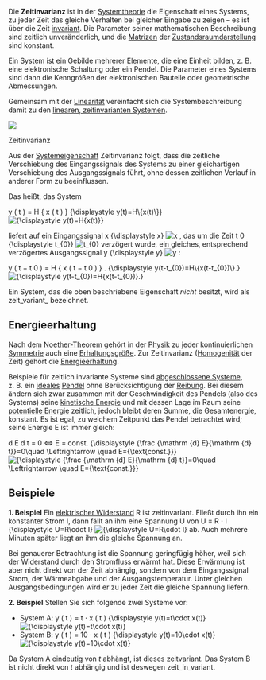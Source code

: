 Die **Zeitinvarianz** ist in der [Systemtheorie](https://de.wikipedia.org/wiki/Systemtheorie_(Ingenieurwissenschaften) "Systemtheorie (Ingenieurwissenschaften)") die Eigenschaft eines Systems, zu jeder Zeit das gleiche Verhalten bei gleicher Eingabe zu zeigen – es ist über die Zeit [invariant](https://de.wikipedia.org/wiki/Invarianz "Invarianz"). Die Parameter seiner mathematischen Beschreibung sind zeitlich unveränderlich, und die [Matrizen](https://de.wikipedia.org/wiki/Matrix_(Mathematik) "Matrix (Mathematik)") der [Zustandsraumdarstellung](https://de.wikipedia.org/wiki/Zustandsraumdarstellung "Zustandsraumdarstellung") sind konstant.

Ein System ist ein Gebilde mehrerer Elemente, die eine Einheit bilden, z. B. eine elektronische Schaltung oder ein Pendel. Die Parameter eines Systems sind dann die Kenngrößen der elektronischen Bauteile oder geometrische Abmessungen.

Gemeinsam mit der [Linearität](https://de.wikipedia.org/wiki/Lineares_System_(Systemtheorie) "Lineares System (Systemtheorie)") vereinfacht sich die Systembeschreibung damit zu den [linearen, zeitinvarianten Systemen](https://de.wikipedia.org/wiki/Lineares_zeitinvariantes_System "Lineares zeitinvariantes System").

[![](https://upload.wikimedia.org/wikipedia/commons/thumb/1/19/Zeit_verschiebung.png/220px-Zeit_verschiebung.png)](https://de.wikipedia.org/wiki/Datei:Zeit_verschiebung.png)

Zeitinvarianz

Aus der [Systemeigenschaft](https://de.wikipedia.org/wiki/Systemeigenschaften "Systemeigenschaften") Zeitinvarianz folgt, dass die zeitliche Verschiebung des Eingangssignals des Systems zu einer gleichartigen Verschiebung des Ausgangssignals führt, ohne dessen zeitlichen Verlauf in anderer Form zu beeinflussen.

Das heißt, das System

y ( t ) \= H { x ( t ) } {\\displaystyle y(t)=H\\{x(t)\\}} ![{\displaystyle y(t)=H\{x(t)\}}](https://wikimedia.org/api/rest_v1/media/math/render/svg/6a01af02f1c26aac3e84ab9604934f998e419a97) 

liefert auf ein Eingangssignal x {\\displaystyle x} ![x](https://wikimedia.org/api/rest_v1/media/math/render/svg/87f9e315fd7e2ba406057a97300593c4802b53e4) , das um die Zeit  t  0     {\\displaystyle t\_{0}} ![t_{0}](https://wikimedia.org/api/rest_v1/media/math/render/svg/02d3006c4190b1939b04d9b9bb21006fb4e6fa4a) verzögert wurde, ein gleiches, entsprechend verzögertes Ausgangssignal y   {\\displaystyle y} ![y](https://wikimedia.org/api/rest_v1/media/math/render/svg/b8a6208ec717213d4317e666f1ae872e00620a0d) :

y ( t − t 0 ) \= H { x ( t − t 0 ) } . {\\displaystyle y(t-t\_{0})=H\\{x(t-t\_{0})\\}.} ![{\displaystyle y(t-t_{0})=H\{x(t-t_{0})\}.}](https://wikimedia.org/api/rest_v1/media/math/render/svg/7192990299ae73be3be5782f9f6f31c6f787d770) 

Ein System, das die oben beschriebene Eigenschaft _nicht_ besitzt, wird als zeit_variant_ bezeichnet.

Energieerhaltung
----------------

Nach dem [Noether-Theorem](https://de.wikipedia.org/wiki/Noether-Theorem "Noether-Theorem") gehört in der [Physik](https://de.wikipedia.org/wiki/Physik "Physik") zu jeder kontinuierlichen [Symmetrie](https://de.wikipedia.org/wiki/Symmetrie_(Physik) "Symmetrie (Physik)") auch eine [Erhaltungsgröße](https://de.wikipedia.org/wiki/Erhaltungsgr%C3%B6%C3%9Fe "Erhaltungsgröße"). Zur Zeitinvarianz ([Homogenität](https://de.wikipedia.org/wiki/Homogenit%C3%A4t "Homogenität") der Zeit) gehört die [Energieerhaltung](https://de.wikipedia.org/wiki/Energieerhaltungssatz "Energieerhaltungssatz").

Beispiele für zeitlich invariante Systeme sind [abgeschlossene Systeme](https://de.wikipedia.org/wiki/Abgeschlossenes_System "Abgeschlossenes System"), z. B. ein [ideales](https://de.wikipedia.org/wiki/Idealisierung_(Physik) "Idealisierung (Physik)") [Pendel](https://de.wikipedia.org/wiki/Pendel "Pendel") ohne Berücksichtigung der [Reibung](https://de.wikipedia.org/wiki/Reibung "Reibung"). Bei diesem ändern sich zwar zusammen mit der Geschwindigkeit des Pendels (also des Systems) seine [kinetische Energie](https://de.wikipedia.org/wiki/Kinetische_Energie "Kinetische Energie") und mit dessen Lage im Raum seine [potentielle Energie](https://de.wikipedia.org/wiki/Potentielle_Energie "Potentielle Energie") zeitlich, jedoch bleibt deren Summe, die Gesamtenergie, konstant. Es ist egal, zu welchem Zeitpunkt das Pendel betrachtet wird; seine Energie E ist immer gleich:

d E d t \= 0 ⇔ E \= const. {\\displaystyle {\\frac {\\mathrm {d} E}{\\mathrm {d} t}}=0\\quad \\Leftrightarrow \\quad E={\\text{const.}}} ![{\displaystyle {\frac {\mathrm {d} E}{\mathrm {d} t}}=0\quad \Leftrightarrow \quad E={\text{const.}}}](https://wikimedia.org/api/rest_v1/media/math/render/svg/5b0c78248065173b1d16b1b4a2184d959d67e0f2) 

Beispiele
---------

**1\. Beispiel** Ein [elektrischer Widerstand](https://de.wikipedia.org/wiki/Elektrischer_Widerstand "Elektrischer Widerstand") R ist zeitinvariant. Fließt durch ihn ein konstanter Strom I, dann fällt an ihm eine Spannung U von U \= R ⋅ I {\\displaystyle U=R\\cdot I} ![{\displaystyle U=R\cdot I}](https://wikimedia.org/api/rest_v1/media/math/render/svg/4ba72ed476400f92d4bc06e68bce05489b404c5d) ab. Auch mehrere Minuten später liegt an ihm die gleiche Spannung an.

Bei genauerer Betrachtung ist die Spannung geringfügig höher, weil sich der Widerstand durch den Stromfluss erwärmt hat. Diese Erwärmung ist aber nicht direkt von der Zeit abhängig, sondern von dem Eingangssignal Strom, der Wärmeabgabe und der Ausgangstemperatur. Unter gleichen Ausgangsbedingungen wird er zu jeder Zeit die gleiche Spannung liefern.

**2\. Beispiel** Stellen Sie sich folgende zwei Systeme vor:

-   System A: y ( t ) \= t ⋅ x ( t ) {\\displaystyle y(t)=t\\cdot x(t)} ![{\displaystyle y(t)=t\cdot x(t)}](https://wikimedia.org/api/rest_v1/media/math/render/svg/3df88b7d459f2501df6ec79587e26cd5166d3fae) 
-   System B: y ( t ) \= 10 ⋅ x ( t ) {\\displaystyle y(t)=10\\cdot x(t)} ![{\displaystyle y(t)=10\cdot x(t)}](https://wikimedia.org/api/rest_v1/media/math/render/svg/be6262c80fb83ff200f608c8971ac6b9f1bd9808) 

Da System A eindeutig von _t_ abhängt, ist dieses zeitvariant. Das System B ist nicht direkt von _t_ abhängig und ist deswegen zeit_in_variant.